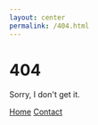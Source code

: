```yaml
---
layout: center
permalink: /404.html
---
```


# 404

Sorry, I don't get it.

<div class="mt3">
  <a href="{{ site.baseurl }}/" class="button button-brown button-big">Home</a>
  <a href="{{ site.baseurl }}/contact/" class="button button-brown button-big">Contact</a>
</div>
